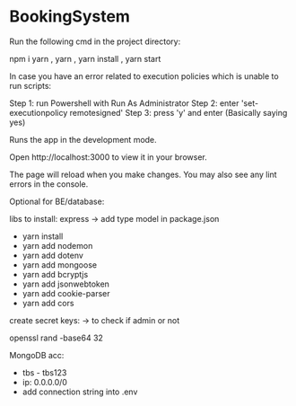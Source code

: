 # BookingSystem

Run the following cmd in the project directory:

  npm i yarn ,
  yarn , 
  yarn install , 
  yarn start

In case you have an error related to execution policies which is unable to run scripts:

  Step 1: run Powershell with Run As Administrator
  Step 2: enter 'set-executionpolicy remotesigned'
  Step 3: press 'y' and enter (Basically saying yes)

Runs the app in the development mode.

Open http://localhost:3000 to view it in your browser.

The page will reload when you make changes.
You may also see any lint errors in the console.

Optional for BE/database:

libs to install: express -> add type model in package.json

  - yarn install
  - yarn add nodemon
  - yarn add dotenv
  - yarn add mongoose
  - yarn add bcryptjs
  - yarn add jsonwebtoken
  - yarn add cookie-parser
  - yarn add cors

  create secret keys: -> to check if admin or not

  openssl rand -base64 32 

  MongoDB acc:

  - tbs - tbs123
  - ip: 0.0.0.0/0
  - add connection string into .env
